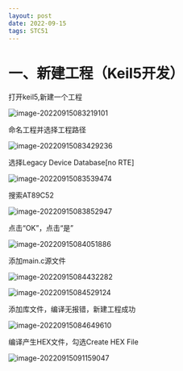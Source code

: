 ```yaml
---
layout: post
date: 2022-09-15
tags: STC51   
---
```


# 一、新建工程（Keil5开发）

打开keil5,新建一个工程

![image-20220915083219101](C:\Users\zxr021109\AppData\Roaming\Typora\typora-user-images\image-20220915083219101.png)



命名工程并选择工程路径

![image-20220915083429236](C:\Users\zxr021109\AppData\Roaming\Typora\typora-user-images\image-20220915083429236.png)



选择Legacy Device Database[no RTE]

![image-20220915083539474](C:\Users\zxr021109\AppData\Roaming\Typora\typora-user-images\image-20220915083539474.png)



搜索AT89C52

![image-20220915083852947](C:\Users\zxr021109\AppData\Roaming\Typora\typora-user-images\image-20220915083852947.png)



点击“OK”，点击“是”

![image-20220915084051886](C:\Users\zxr021109\AppData\Roaming\Typora\typora-user-images\image-20220915084051886.png)



添加main.c源文件

![image-20220915084432282](C:\Users\zxr021109\AppData\Roaming\Typora\typora-user-images\image-20220915084432282.png)

![image-20220915084529124](C:\Users\zxr021109\AppData\Roaming\Typora\typora-user-images\image-20220915084529124.png)



添加库文件，编译无报错，新建工程成功

![image-20220915084649610](C:\Users\zxr021109\AppData\Roaming\Typora\typora-user-images\image-20220915084649610.png)



编译产生HEX文件，勾选Create HEX File

![image-20220915091159047](C:\Users\zxr021109\AppData\Roaming\Typora\typora-user-images\image-20220915091159047.png)

